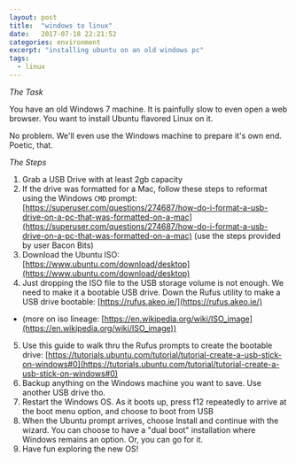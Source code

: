 ```yaml
---
layout: post
title:  "windows to linux"
date:   2017-07-18 22:21:52
categories: environment
excerpt: "installing ubuntu on an old windows pc"
tags:
  - linux
---
```


*The Task*

You have an old Windows 7 machine.  It is painfully slow to even open a web browser.  You want to install Ubuntu flavored Linux on it.

No problem.  We'll even use the Windows machine to prepare it's own end.  Poetic, that.

*The Steps*

1. Grab a USB Drive with at least 2gb capacity
2. If the drive was formatted for a Mac, follow these steps to reformat using the Windows `CMD` prompt: [https://superuser.com/questions/274687/how-do-i-format-a-usb-drive-on-a-pc-that-was-formatted-on-a-mac](https://superuser.com/questions/274687/how-do-i-format-a-usb-drive-on-a-pc-that-was-formatted-on-a-mac) (use the steps provided by user Bacon Bits)
3. Download the Ubuntu ISO: [https://www.ubuntu.com/download/desktop](https://www.ubuntu.com/download/desktop)   
4. Just dropping the ISO file to the USB storage volume is not enough.  We need to make it a bootable USB drive.  Down the Rufus utility to make a USB drive bootable:  [https://rufus.akeo.ie/](https://rufus.akeo.ie/)
* (more on iso lineage: [https://en.wikipedia.org/wiki/ISO_image](https://en.wikipedia.org/wiki/ISO_image))
5. Use this guide to walk thru the Rufus prompts to create the bootable drive: [https://tutorials.ubuntu.com/tutorial/tutorial-create-a-usb-stick-on-windows#0](https://tutorials.ubuntu.com/tutorial/tutorial-create-a-usb-stick-on-windows#0)
6. Backup anything on the Windows machine you want to save.  Use another USB drive tho.
7. Restart the Windows OS.  As it boots up, press f12 repeatedly to arrive at the boot menu option, and choose to boot from USB
8. When the Ubuntu prompt arrives, choose Install and continue with the wizard.  You can choose to have a "dual boot" installation where Windows remains an option.  Or, you can go for it.
9. Have fun exploring the new OS!
